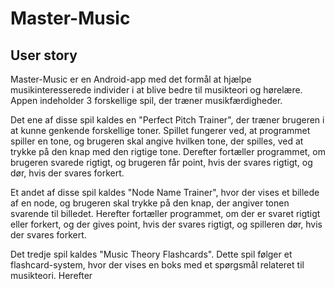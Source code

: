 # Master-Music
## User story
Master-Music er en Android-app med det formål at hjælpe musikinteresserede individer i at blive bedre til musikteori og hørelære. 
Appen indeholder 3 forskellige spil, der træner musikfærdigheder. 

Det ene af disse spil kaldes en "Perfect Pitch Trainer", der træner brugeren i at kunne genkende forskellige toner. Spillet fungerer ved, at programmet spiller en tone, og brugeren skal angive hvilken tone, der spilles, ved at trykke på den knap med den rigtige tone. Derefter fortæller programmet, om brugeren svarede rigtigt, og brugeren får point, hvis der svares rigtigt, og dør, hvis der svares forkert.

Et andet af disse spil kaldes "Node Name Trainer", hvor der vises et billede af en node, og brugeren skal trykke på den knap, der angiver tonen svarende til billedet. Herefter fortæller programmet, om der er svaret rigtigt eller forkert, og der gives point, hvis der svares rigtigt, og spilleren dør, hvis der svares forkert.

Det tredje spil kaldes "Music Theory Flashcards". Dette spil følger et flashcard-system, hvor der vises en boks med et spørgsmål relateret til musikteori. Herefter 
